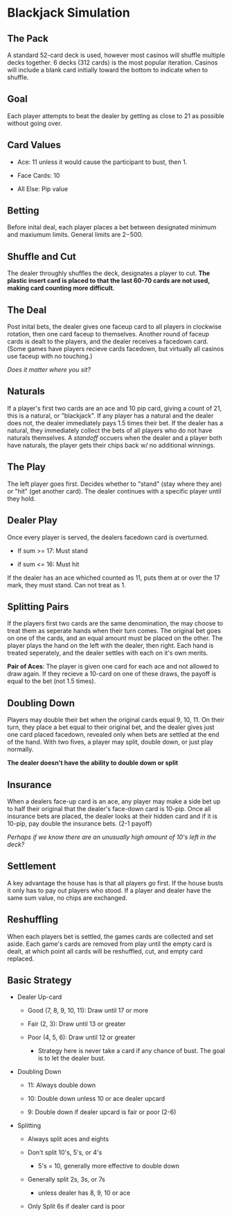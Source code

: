 

# Blackjack Simulation

## The Pack

A standard 52-card deck is used, however most casinos will shuffle multiple decks together. 6 decks (312 cards) is the most popular iteration. Casinos will include a blank card initially toward the bottom to indicate when to shuffle. 

## Goal

Each player attempts to beat the dealer by getting as close to 21 as possible without going over.

## Card Values

- Ace: 11 unless it would cause the participant to bust, then 1.

- Face Cards: 10

- All Else: Pip value

## Betting

Before inital deal, each player places a bet between designated minimum and maxiumum limits. General limits are $2-$500.

## Shuffle and Cut

The dealer throughly shuffles the deck, designates a player to cut. **The plastic insert card is placed to that the last 60-70 cards are not used, making card counting more difficult.**

## The Deal

Post inital bets, the dealer gives one faceup card to all players in clockwise rotation, then one card faceup to themselves. Another round of faceup cards is dealt to the players, and the dealer receives a facedown card. (Some games have players recieve cards facedown, but virtually all casinos use faceup with no touching.)

_Does it matter where you sit?_

## Naturals

If a player's first two cards are an ace and 10 pip card, giving a count of 21, this is a natural, or "blackjack". If any player has a natural and the dealer does not, the dealer immediately pays 1.5 times their bet. If the dealer has a natural, they immediately collect the bets of all players who do not have naturals themselves. A _standoff_ occuers when the dealer and a player both have naturals, the player gets their chips back w/ no additional winnings.

## The Play

The left player goes first. Decides whether to "stand" (stay where they are) or "hit" (get another card). The dealer continues with a specific player until they hold. 

## Dealer Play

Once every player is served, the dealers facedown card is overturned.

- If sum >= 17: Must stand

- if sum <= 16: Must hit

If the dealer has an ace whiched counted as 11, puts them at or over the 17 mark, they must stand. Can not treat as 1.

## Splitting Pairs

If the players first two cards are the same denomination, the may choose to treat them as seperate hands when their turn comes. The original bet goes on one of the cards, and an equal amount must be placed on the other. The player plays the hand on the left with the dealer, then right. Each hand is treated seperately, and the dealer settles with each on it's own merits. 

**Pair of Aces**: The player is given one card for each ace and not allowed to draw again. If they recieve a 10-card on one of these draws, the payoff is equal to the bet (not 1.5 times).

## Doubling Down

Players may double their bet when the original cards equal 9, 10, 11. On their turn, they place a bet equal to their original bet, and the dealer gives just one card placed facedown, revealed only when bets are settled at the end of the hand. With two fives, a player may split, double down, or just play normally.

**The dealer doesn't have the ability to double down or split**

## Insurance

When a dealers face-up card is an ace, any player may make a side bet up to half their original that the dealer's face-down card is 10-pip. Once all insurance bets are placed, the dealer looks at their hidden card and if it is 10-pip, pay double the insurance bets. (2-1 payoff)

_Perhaps if we know there are an unusually high amount of 10's left in the deck?_

## Settlement

A key advantage the house has is that all players go first. If the house busts it only has to pay out players who stood. If a player and dealer have the same sum value, no chips are exchanged.

## Reshuffling

When each players bet is settled, the games cards are collected and set aside. Each game's cards are removed from play until the empty card is dealt, at which point all cards will be reshuffled, cut, and empty card replaced. 

## Basic Strategy

- Dealer Up-card

    - Good (7, 8, 9, 10, 11): Draw until 17 or more

    - Fair (2, 3): Draw until 13 or greater

    - Poor (4, 5, 6): Draw until 12 or greater

        - Strategy here is never take a card if any chance of bust. The goal is to let the dealer bust.

- Doubling Down

    - 11: Always double down

    - 10: Double down unless 10 or ace dealer upcard

    - 9: Double down if dealer upcard is fair or poor (2-6)

- Splitting

    - Always split aces and eights

    - Don't split 10's, 5's, or 4's
    
        - 5's = 10, generally more effective to double down

    - Generally split 2s, 3s, or 7s

        - unless dealer has 8, 9, 10 or ace

    - Only Split 6s if dealer card is poor

        









